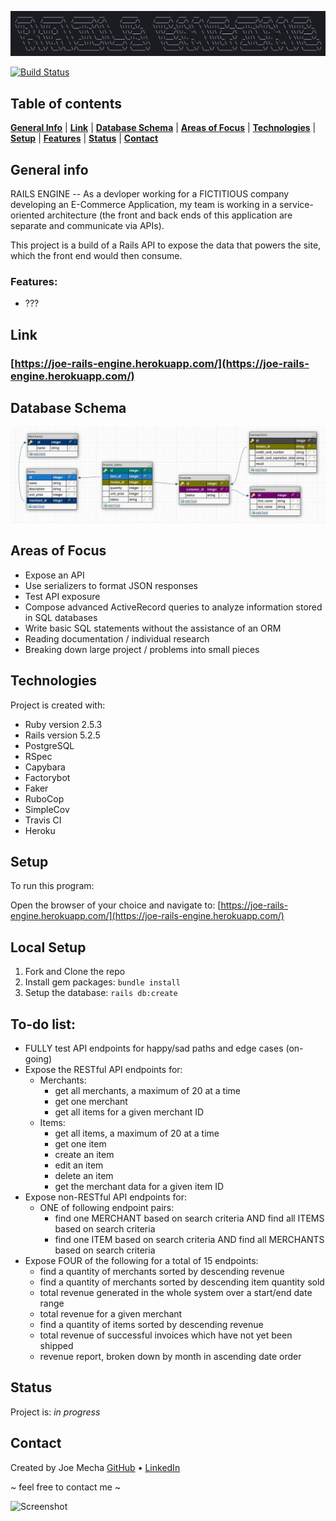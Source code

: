![Title image](lib/images/title_rails_engine.jpeg)

[![Build Status](https://travis-ci.com/joemecha/rails-engine.svg?branch=main)](https://travis-ci.com/joemecha/rails-engine)
## Table of contents
[**General Info**](#general-info) |
[**Link**](#link) |
[**Database Schema**](#database-schema) |
[**Areas of Focus**](#areas-of-focus) |
[**Technologies**](#technologies) |
[**Setup**](#setup) |
[**Features**](#features) |
[**Status**](#status) | 
[**Contact**](contact)


## General info
RAILS ENGINE -- As a devloper working for a FICTITIOUS company developing an E-Commerce Application, my team is working in a service-oriented architecture (the front and back ends of this application are separate and communicate via APIs). 

This project is a build of a Rails API to expose the data that powers the site, which the front end would then consume.

### Features:
  * ???

  

## Link
### [https://joe-rails-engine.herokuapp.com/](https://joe-rails-engine.herokuapp.com/)

## Database Schema
![Diagram](lib/images/database_diagram.png "Database Schema")

## Areas of Focus
* Expose an API
* Use serializers to format JSON responses
* Test API exposure
* Compose advanced ActiveRecord queries to analyze information stored in SQL databases 
* Write basic SQL statements without the assistance of an ORM
* Reading documentation / individual research
* Breaking down large project / problems into small pieces

## Technologies
Project is created with:
* Ruby version 2.5.3
* Rails version 5.2.5
* PostgreSQL
* RSpec
* Capybara
* Factorybot
* Faker
* RuboCop
* SimpleCov
* Travis CI
* Heroku

## Setup
To run this program:

Open the browser of your choice and navigate to:
[https://joe-rails-engine.herokuapp.com/](https://joe-rails-engine.herokuapp.com/)

   ## Local Setup

   1. Fork and Clone the repo
   2. Install gem packages: `bundle install`
   3. Setup the database: `rails db:create`

## To-do list:
* FULLY test API endpoints for happy/sad paths and edge cases (on-going)
* Expose the RESTful API endpoints for:
  * Merchants:
    - get all merchants, a maximum of 20 at a time
    - get one merchant
    - get all items for a given merchant ID
  * Items:
    - get all items, a maximum of 20 at a time
    - get one item
    - create an item
    - edit an item
    - delete an item
    - get the merchant data for a given item ID
* Expose non-RESTful API endpoints for:
  * ONE of following endpoint pairs:
    * find one MERCHANT based on search criteria AND find all ITEMS based on search criteria
    * find one ITEM based on search criteria AND find all MERCHANTS based on search criteria
* Expose FOUR of the following for a total of 15 endpoints:
  * find a quantity of merchants sorted by descending revenue
  * find a quantity of merchants sorted by descending item quantity sold
  * total revenue generated in the whole system over a start/end date range
  * total revenue for a given merchant
  * find a quantity of items sorted by descending revenue
  * total revenue of successful invoices which have not yet been shipped
  * revenue report, broken down by month in ascending date order

## Status
Project is: _in progress_

## Contact
Created by
Joe Mecha [GitHub](https://github.com/joemecha) • [LinkedIn](https://www.linkedin.com/in/joemecha/)

~ feel free to contact me ~

![Screenshot](lib/images/screenshot.jpeg)